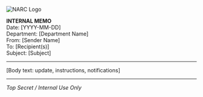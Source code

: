 ![NARC Logo](../images/narc-logo.svg)

**INTERNAL MEMO**  
Date: [YYYY-MM-DD]  
Department: [Department Name]  
From: [Sender Name]  
To: [Recipient(s)]  
Subject: [Subject]

---

[Body text: update, instructions, notifications]

---

*Top Secret / Internal Use Only*